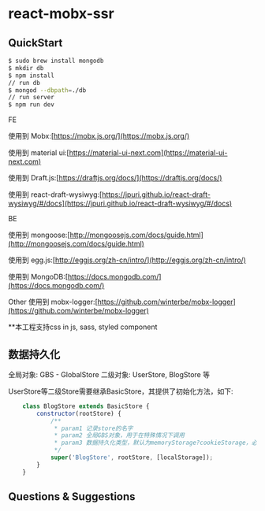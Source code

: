 # react-mobx-ssr

## QuickStart

```bash
$ sudo brew install mongodb
$ mkdir db
$ npm install
// run db
$ mongod --dbpath=./db
// run server
$ npm run dev
```

FE

使用到 Mobx:[https://mobx.js.org/](https://mobx.js.org/)

使用到 material ui:[https://material-ui-next.com](https://material-ui-next.com)

使用到 Draft.js:[https://draftjs.org/docs/](https://draftjs.org/docs/)

使用到 react-draft-wysiwyg:[https://jpuri.github.io/react-draft-wysiwyg/#/docs](https://jpuri.github.io/react-draft-wysiwyg/#/docs)

BE

使用到 mongoose:[http://mongoosejs.com/docs/guide.html](http://mongoosejs.com/docs/guide.html)

使用到 egg.js:[http://eggjs.org/zh-cn/intro/](http://eggjs.org/zh-cn/intro/)

使用到 MongoDB:[https://docs.mongodb.com/](https://docs.mongodb.com/)

Other
使用到 mobx-logger:[https://github.com/winterbe/mobx-logger](https://github.com/winterbe/mobx-logger)

**本工程支持css in js, sass, styled component

## 数据持久化
全局对象: GBS - GlobalStore
二级对象: UserStore, BlogStore 等

UserStore等二级Store需要继承BasicStore，其提供了初始化方法，如下:
``` javaScript
    class BlogStore extends BasicStore {
        constructor(rootStore) {
            /**
             * param1 记录store的名字
             * param2 全局GBS对象，用于在特殊情况下调用
             * param3 数据持久化类型，默认为memoryStorage?cookieStorage，必须以数组的形式传入
             */
            super('BlogStore', rootStore, [localStorage]);
        }
    }
```


## Questions & Suggestions

